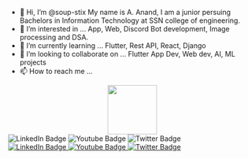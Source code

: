 - 👋 Hi, I’m @soup-stix
      My name is A. Anand, I am a junior persuing Bachelors in Information Technology at SSN college of engineering.
- 👀 I’m interested in ...
      App, Web, Discord Bot development, Image processing and DSA.
- 🌱 I’m currently learning ...
      Flutter, Rest API, React, Django
- 💞️ I’m looking to collaborate on ...
      Flutter App Dev, Web dev, AI, ML projects 
- 📫 How to reach me ...

<div id="header" align="center">
  <img src="https://media.giphy.com/media/M9gbBd9nbDrOTu1Mqx/giphy.gif" width="100"/>
</div>

<div id="badges">
  <img src="https://img.shields.io/badge/LinkedIn-blue?style=for-the-badge&logo=linkedin&logoColor=white" alt="LinkedIn Badge"/>
  <img src="https://img.shields.io/badge/YouTube-red?style=for-the-badge&logo=youtube&logoColor=white" alt="Youtube Badge"/>
  <img src="https://img.shields.io/badge/Twitter-blue?style=for-the-badge&logo=twitter&logoColor=white" alt="Twitter Badge"/>
</div>
<div id="badges">
  <a href="your-linkedin-URL">
    <img src="https://img.shields.io/badge/LinkedIn-blue?style=for-the-badge&logo=linkedin&logoColor=white" alt="LinkedIn Badge"/>
  </a>
  <a href="your-youtube-URL">
    <img src="https://img.shields.io/badge/YouTube-red?style=for-the-badge&logo=youtube&logoColor=white" alt="Youtube Badge"/>
  </a>
  <a href="your-twitter-URL">
    <img src="https://img.shields.io/badge/Twitter-blue?style=for-the-badge&logo=twitter&logoColor=white" alt="Twitter Badge"/>
  </a>
</div>
<!---
soup-stix/soup-stix is a ✨ special ✨ repository because its `README.md` (this file) appears on your GitHub profile.
You can click the Preview link to take a look at your changes.
--->
